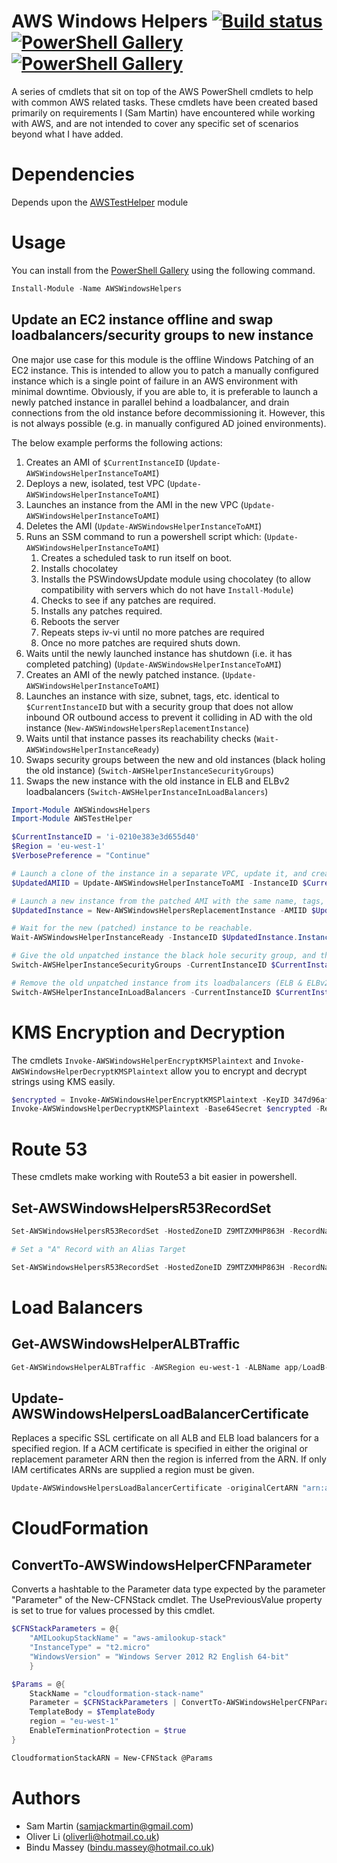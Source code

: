 # AWS Windows Helpers [![Build status](https://ci.appveyor.com/api/projects/status/1fc07ur3jd49k5cr/branch/master?svg=true)](https://ci.appveyor.com/project/Sam-Martin/awswindowshelpers/branch/master) [![PowerShell Gallery](https://img.shields.io/powershellgallery/v/AWSWindowsHelpers.svg)](https://www.powershellgallery.com/packages/AWSWindowsHelpers/) [![PowerShell Gallery](https://img.shields.io/powershellgallery/dt/AWSWindowsHelpers.svg)](https://www.powershellgallery.com/packages/AWSWindowsHelpers/)

A series of cmdlets that sit on top of the AWS PowerShell cmdlets to help with common AWS related tasks.
These cmdlets have been created based primarily on requirements I (Sam Martin) have encountered while working with AWS, and are not intended to cover any specific set of scenarios beyond what I have added.



# Dependencies
Depends upon the [AWSTestHelper](https://github.com/Sam-Martin/AWSTestHelper) module

# Usage
You can install from the [PowerShell Gallery](https://www.powershellgallery.com/packages/AWSWindowsHelpers/) using the following command.

```PowerShell
Install-Module -Name AWSWindowsHelpers
```

## Update an EC2 instance offline and swap loadbalancers/security groups to new instance
One major use case for this module is the offline Windows Patching of an EC2 instance.
This is intended to allow you to patch a manually configured instance which is a single point of failure in an AWS environment with minimal downtime.
Obviously, if you are able to, it is preferable to launch a newly patched instance in parallel behind a loadbalancer, and drain connections from the old instance before decommissioning it. However, this is not always possible (e.g. in manually configured AD joined environments).

The below example performs the following actions:
1. Creates an AMI of `$CurrentInstanceID` (`Update-AWSWindowsHelperInstanceToAMI`)
2. Deploys a new, isolated, test VPC (`Update-AWSWindowsHelperInstanceToAMI`)
3. Launches an instance from the AMI in the new VPC (`Update-AWSWindowsHelperInstanceToAMI`)
4. Deletes the AMI (`Update-AWSWindowsHelperInstanceToAMI`)
5. Runs an SSM command to run a powershell script which: (`Update-AWSWindowsHelperInstanceToAMI`)
	1. Creates a scheduled task to run itself on boot.
	2. Installs chocolatey
	3. Installs the PSWindowsUpdate module using chocolatey (to allow compatibility with servers which do not have `Install-Module`)
	4. Checks to see if any patches are required.
	5. Installs any patches required.
	6. Reboots the server
	7. Repeats steps iv-vi until no more patches are required
	8. Once no more patches are required shuts down.
 6. Waits until the newly launched instance has shutdown (i.e. it has completed patching) (`Update-AWSWindowsHelperInstanceToAMI`)
 7. Creates an AMI of the newly patched instance. (`Update-AWSWindowsHelperInstanceToAMI`)
 8. Launches an instance with size, subnet, tags, etc. identical to `$CurrentInstanceID` but with a security group that does not allow inbound OR outbound access to prevent it colliding in AD with the old instance (`New-AWSWindowsHelpersReplacementInstance`)
 9. Waits until that instance passes its reachability checks (`Wait-AWSWindowsHelperInstanceReady`)
 10. Swaps security groups between the new and old instances (black holing the old instance) (`Switch-AWSHelperInstanceSecurityGroups`)
 11. Swaps the new instance with the old instance in ELB and ELBv2 loadbalancers (`Switch-AWSHelperInstanceInLoadBalancers`)

```PowerShell
Import-Module AWSWindowsHelpers
Import-Module AWSTestHelper

$CurrentInstanceID = 'i-0210e383e3d655d40'
$Region = 'eu-west-1'
$VerbosePreference = "Continue"

# Launch a clone of the instance in a separate VPC, update it, and create an AMI from the updated instance.
$UpdatedAMIID = Update-AWSWindowsHelperInstanceToAMI -InstanceID $CurrentInstanceID -Region $Region -NewAMIName $($CurrentInstanceID+"-"+$(Get-Date -Format 'yyyy-MM-dd-HH-mm-ss')+'-Updated')

# Launch a new instance from the patched AMI with the same name, tags, subnet, etc. with a black hole Security Group attached
$UpdatedInstance = New-AWSWindowsHelpersReplacementInstance -AMIID $UpdatedAMI -InstanceIDToReplace $CurrentInstanceID -BlackHoleSecurityGroup -Region $region

# Wait for the new (patched) instance to be reachable.
Wait-AWSWindowsHelperInstanceReady -InstanceID $UpdatedInstance.InstanceId -Region $Region

# Give the old unpatched instance the black hole security group, and the new patched instance the security groups the unpatched instance had
Switch-AWSHelperInstanceSecurityGroups -CurrentInstanceID $CurrentInstanceID -ReplacementInstanceID $UpdatedInstance.InstanceId -Region $Region

# Remove the old unpatched instance from its loadbalancers (ELB & ELBv2) and add the new patched instance in its stead
Switch-AWSHelperInstanceInLoadBalancers -CurrentInstanceID $CurrentInstanceID -ReplacementInstanceID $UpdatedInstance.InstanceId -Region $Region
```

# KMS Encryption and Decryption
The cmdlets `Invoke-AWSWindowsHelperEncryptKMSPlaintext` and `Invoke-AWSWindowsHelperDecryptKMSPlaintext` allow you to encrypt and decrypt strings using KMS easily.

```powershell
$encrypted = Invoke-AWSWindowsHelperEncryptKMSPlaintext -KeyID 347d96af-ea90-456d-9ca7-edecdbb46c42 -PlaintextString "hello!" -Region us-east-1
Invoke-AWSWindowsHelperDecryptKMSPlaintext -Base64Secret $encrypted -Region us-east-1
```

# Route 53

These cmdlets make working with Route53 a bit easier in powershell.

## Set-AWSWindowsHelpersR53RecordSet

```powershell
Set-AWSWindowsHelpersR53RecordSet -HostedZoneID Z9MTZXMHP863H -RecordName testsam2017.example.com. -RecordValue "google.com" -RecordType CNAME -Verbose

# Set a "A" Record with an Alias Target

Set-AWSWindowsHelpersR53RecordSet -HostedZoneID Z9MTZXMHP863H -RecordName testsam2017.example.com. -ARecordAlias -AliasHostedZoneID "Z32O12XQLNT63H" -RecordValue "loadbalancer-dns-name-123456789.eu-west-1.elb.amazonaws.com" -Verbose
```

# Load Balancers

## Get-AWSWindowsHelperALBTraffic

```PowerShell
Get-AWSWindowsHelperALBTraffic -AWSRegion eu-west-1 -ALBName app/LoadB-3M8KJGY58BE5/059338ed989e015 -StartTime (Get-Date).AddMonths(-1) -EndTime (Get-Date)
```

## Update-AWSWindowsHelpersLoadBalancerCertificate

Replaces a specific SSL certificate on all ALB and ELB load balancers for a specified region. If a ACM certificate is specified in either the original or replacement parameter ARN then the region is inferred from the ARN. If only IAM certificates ARNs are supplied a region must be given. 

```PowerShell
Update-AWSWindowsHelpersLoadBalancerCertificate -originalCertARN "arn:aws:iam::123456789012:server-certificate/2017_wild_example_com" -replacementCertARN "arn:aws:acm:us-west-2:123456789012:certificate/0e460187-a4b4-452f-a88b-c1d17dfaf749"
```

# CloudFormation

## ConvertTo-AWSWindowsHelperCFNParameter

Converts a hashtable to the Parameter data type expected by the parameter "Parameter" of the New-CFNStack cmdlet. The UsePreviousValue property is set to true for values processed by this cmdlet.

```PowerShell
$CFNStackParameters = @{ 
	"AMILookupStackName" = "aws-amilookup-stack" 
	"InstanceType" = "t2.micro"
	"WindowsVersion" = "Windows Server 2012 R2 English 64-bit"
	}

$Params = @{
    StackName = "cloudformation-stack-name" 
    Parameter = $CFNStackParameters | ConvertTo-AWSWindowsHelperCFNParameter 
    TemplateBody = $TemplateBody
    region = "eu-west-1" 
    EnableTerminationProtection = $true
}

CloudformationStackARN = New-CFNStack @Params
```

# Authors

- Sam Martin (samjackmartin@gmail.com)
- Oliver Li (oliverli@hotmail.co.uk)
- Bindu Massey (bindu.massey@hotmail.co.uk)
